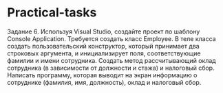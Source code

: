 # Practical-tasks
Задание 6. Используя Visual Studio, создайте проект по шаблону Console Application.
Требуется создать класс Employee.
В теле класса создать пользовательский конструктор, который принимает два строковых аргумента, и инициализирует поля, соответствующие фамилии и имени сотрудника.
Создать метод рассчитывающий оклад сотрудника (в зависимости от должности и стажа) и налоговый сбор.
Написать программу, которая выводит на экран информацию о сотруднике (фамилия, имя, должность), оклад и налоговый сбор.
